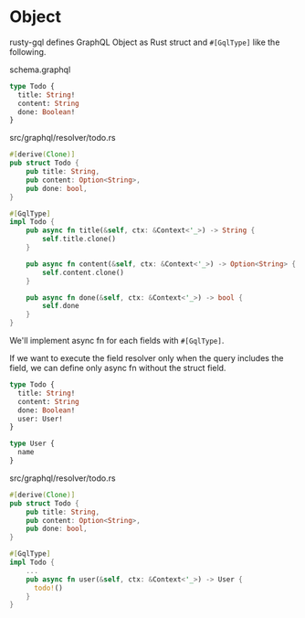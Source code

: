 # Object

rusty-gql defines GraphQL Object as Rust struct and `#[GqlType]` like the following.

schema.graphql

```graphql
type Todo {
  title: String!
  content: String
  done: Boolean!
}
```

src/graphql/resolver/todo.rs

```rust
#[derive(Clone)]
pub struct Todo {
    pub title: String,
    pub content: Option<String>,
    pub done: bool,
}

#[GqlType]
impl Todo {
    pub async fn title(&self, ctx: &Context<'_>) -> String {
        self.title.clone()
    }

    pub async fn content(&self, ctx: &Context<'_>) -> Option<String> {
        self.content.clone()
    }

    pub async fn done(&self, ctx: &Context<'_>) -> bool {
        self.done
    }
}
```

We'll implement async fn for each fields with `#[GqlType]`.

If we want to execute the field resolver only when the query includes the field, we can define only async fn without the struct field.

```graphql
type Todo {
  title: String!
  content: String
  done: Boolean!
  user: User!
}

type User {
  name
}
```

src/graphql/resolver/todo.rs

```rust
#[derive(Clone)]
pub struct Todo {
    pub title: String,
    pub content: Option<String>,
    pub done: bool,
}

#[GqlType]
impl Todo {
    ...
    pub async fn user(&self, ctx: &Context<'_>) -> User {
      todo!()
    }
}
```
